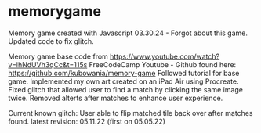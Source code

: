 # memorygame
Memory game created with Javascript
03.30.24 - Forgot about this game. Updated code to fix glitch. 

Memory game base code from https://www.youtube.com/watch?v=lhNdUVh3qCc&t=115s FreeCodeCamp Youtube - Github found here: https://github.com/kubowania/memory-game
Followed tutorial for base game. Implemented my own art created on an iPad Air using Procreate.
Fixed glitch that allowed user to find a match by clicking the same image twice.
Removed alterts after matches to enhance user experience.</p>
Current known glitch: User able to flip matched tile back over after matches found.
latest revision: 05.11.22 (first on 05.05.22) 
